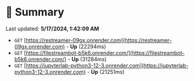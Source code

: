 # 📖 Summary
Last updated: **5/17/2024, 1:42:09 AM**

- `GET` [https://restreamer-09gx.onrender.com](https://restreamer-09gx.onrender.com) - **Up** (22294ms)
- `GET` [https://filestreambot-b5k6.onrender.com/](https://filestreambot-b5k6.onrender.com/) - **Up** (31284ms)
- `GET` [https://jupyterlab-python3-12-3.onrender.com](https://jupyterlab-python3-12-3.onrender.com) - **Up** (21251ms)
